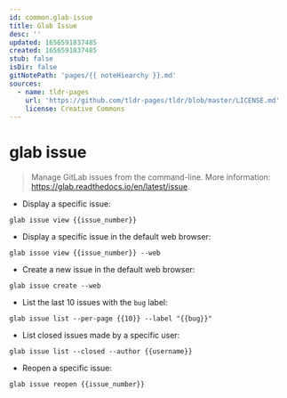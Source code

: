 ```yaml
---
id: common.glab-issue
title: Glab Issue
desc: ''
updated: 1656591837485
created: 1656591837485
stub: false
isDir: false
gitNotePath: 'pages/{{ noteHiearchy }}.md'
sources:
  - name: tldr-pages
    url: 'https://github.com/tldr-pages/tldr/blob/master/LICENSE.md'
    license: Creative Commons
---
```

# glab issue

> Manage GitLab issues from the command-line.
> More information: <https://glab.readthedocs.io/en/latest/issue>.

- Display a specific issue:

`glab issue view {{issue_number}}`

- Display a specific issue in the default web browser:

`glab issue view {{issue_number}} --web`

- Create a new issue in the default web browser:

`glab issue create --web`

- List the last 10 issues with the `bug` label:

`glab issue list --per-page {{10}} --label "{{bug}}"`

- List closed issues made by a specific user:

`glab issue list --closed --author {{username}}`

- Reopen a specific issue:

`glab issue reopen {{issue_number}}`

